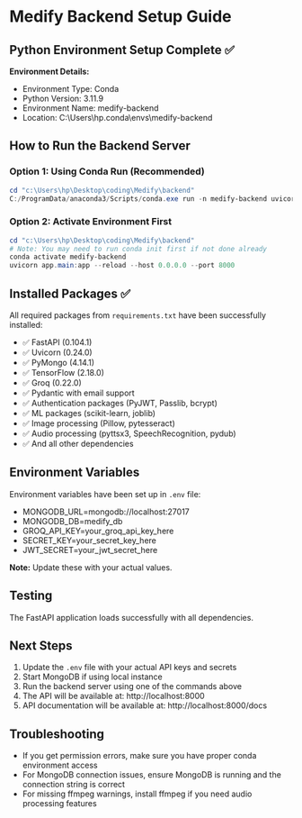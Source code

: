 # Medify Backend Setup Guide

## Python Environment Setup Complete ✅

**Environment Details:**
- Environment Type: Conda
- Python Version: 3.11.9
- Environment Name: medify-backend
- Location: C:\Users\hp\.conda\envs\medify-backend

## How to Run the Backend Server

### Option 1: Using Conda Run (Recommended)
```powershell
cd "c:\Users\hp\Desktop\coding\Medify\backend"
C:/ProgramData/anaconda3/Scripts/conda.exe run -n medify-backend uvicorn app.main:app --reload --host 0.0.0.0 --port 8000
```

### Option 2: Activate Environment First
```powershell
cd "c:\Users\hp\Desktop\coding\Medify\backend"
# Note: You may need to run conda init first if not done already
conda activate medify-backend
uvicorn app.main:app --reload --host 0.0.0.0 --port 8000
```

## Installed Packages ✅

All required packages from `requirements.txt` have been successfully installed:
- ✅ FastAPI (0.104.1)
- ✅ Uvicorn (0.24.0)
- ✅ PyMongo (4.14.1)
- ✅ TensorFlow (2.18.0)
- ✅ Groq (0.22.0)
- ✅ Pydantic with email support
- ✅ Authentication packages (PyJWT, Passlib, bcrypt)
- ✅ ML packages (scikit-learn, joblib)
- ✅ Image processing (Pillow, pytesseract)
- ✅ Audio processing (pyttsx3, SpeechRecognition, pydub)
- ✅ And all other dependencies

## Environment Variables

Environment variables have been set up in `.env` file:
- MONGODB_URL=mongodb://localhost:27017
- MONGODB_DB=medify_db
- GROQ_API_KEY=your_groq_api_key_here
- SECRET_KEY=your_secret_key_here
- JWT_SECRET=your_jwt_secret_here

**Note:** Update these with your actual values.

## Testing

The FastAPI application loads successfully with all dependencies.

## Next Steps

1. Update the `.env` file with your actual API keys and secrets
2. Start MongoDB if using local instance
3. Run the backend server using one of the commands above
4. The API will be available at: http://localhost:8000
5. API documentation will be available at: http://localhost:8000/docs

## Troubleshooting

- If you get permission errors, make sure you have proper conda environment access
- For MongoDB connection issues, ensure MongoDB is running and the connection string is correct
- For missing ffmpeg warnings, install ffmpeg if you need audio processing features
